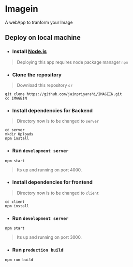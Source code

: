 # Imagein
  A webApp to tranform your Image
  
  ## Deploy on local machine
* ### Install [Node.js](https://nodejs.org/en/download/current/)
> Deploying this app requires node package manager `npm`
* ### Clone the repository
> Download this repository `or`
```
git clone https://github.com/jainpriyanshi/IMAGEIN.git
cd IMAGEIN
```

* ### Install dependencies for Backend
> Directory now is to be changed to `server`
```
cd server
mkdir Uploads
npm install
```
* ### Run `development server`
```
npm start
```
> Its up and running on port 4000.

* ### Install dependencies for frontend
> Directory now is to be changed to `client`
```
cd client
npm install
```
* ### Run `development server`
```
npm start
```
> Its up and running on port 3000.

* ### Run `production build`
```
npm run build
